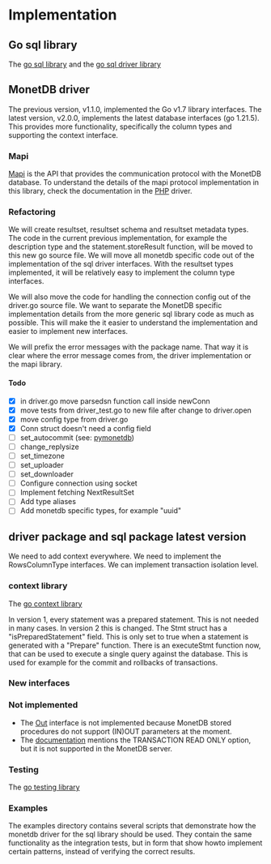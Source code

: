 # Implementation

## Go sql library

The [go sql library](https://pkg.go.dev/database/sql) and the [go sql driver library](https://pkg.go.dev/database/sql/driver) 

## MonetDB driver

The previous version, v1.1.0, implemented the Go v1.7 library interfaces. The latest version, v2.0.0, implements the latest database interfaces (go 1.21.5). This provides more functionality, specifically the column types and supporting the context interface.

### Mapi

[Mapi](https://www.monetdb.org/documentation-Jun2023/user-guide/client-interfaces/libraries-drivers/mapi-library/) is the API that provides the communication protocol with the MonetDB database. To understand the details of the mapi protocol implementation in this library, check the documentation in the [PHP](https://github.com/MonetDB/MonetDB-PHP/tree/master/protocol_doc) driver.

### Refactoring

We will create resultset, resultset schema and resultset metadata types. The code in the current previous implementation, for example the description type and the statement.storeResult function, will be moved to this new go source file. We will move all monetdb specific code out of the implementation of the sql driver interfaces. With the resultset types implemented, it will be relatively easy to implement the column type interfaces.

We will also move the code for handling the connection config out of the driver.go source file. We want to separate the MonetDB specific implementation details from the more generic sql library code as much as possible. This will make the it easier to understand the implementation and easier to implement new interfaces.

We will prefix the error messages with the package name. That way it is clear where the error message comes from, the driver implementation or the mapi library.

#### Todo
- [X] in driver.go move parsedsn function call inside newConn
- [X] move tests from driver_test.go to new file after change to driver.open
- [X] move config type from driver.go
- [X] Conn struct doesn't need a config field
- [ ] set_autocommit (see: [pymonetdb](https://github.com/MonetDB/pymonetdb/blob/master/pymonetdb/sql/connections.py#L156C16-L156C16))
- [ ] change_replysize
- [ ] set_timezone
- [ ] set_uploader
- [ ] set_downloader
- [ ] Configure connection using socket
- [ ] Implement fetching NextResultSet 
- [ ] Add type aliases
- [ ] Add monetdb specific types, for example "uuid"

## driver package and sql package latest version

We need to add context everywhere. We need to implement the RowsColumnType interfaces. We can implement transaction isolation level.

### context library

The [go context library](https://pkg.go.dev/context)

In version 1, every statement was a prepared statement. This is not needed in many cases. In version 2 this is changed. The Stmt struct has a "isPreparedStatement" field. This is only set to true when a statement is generated with a "Prepare" function. There is an executeStmt function now, that can be used to execute a single query against the database. This is used for example for the commit and rollbacks of transactions.

### New interfaces

### Not implemented

- The [Out](https://pkg.go.dev/database/sql#Out) interface is not implemented because MonetDB stored procedures do not support (IN)OUT parameters at the moment.
- The [documentation](https://www.monetdb.org/documentation-Dec2023/user-guide/sql-manual/transactions/) mentions the TRANSACTION READ ONLY option, but it is not supported in the MonetDB server.

### Testing

The [go testing library](https://pkg.go.dev/testing)

### Examples

The examples directory contains several scripts that demonstrate how the monetdb driver for the sql library should be used. They contain the same functionality as the integration tests, but in form that show howto implement certain patterns, instead of verifying the correct results.
